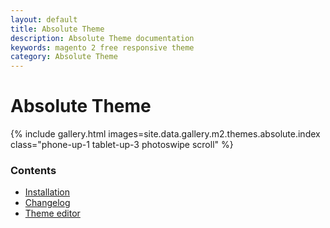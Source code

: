 ```yaml
---
layout: default
title: Absolute Theme
description: Absolute Theme documentation
keywords: magento 2 free responsive theme
category: Absolute Theme
---
```


# Absolute Theme

{% include gallery.html images=site.data.gallery.m2.themes.absolute.index class="phone-up-1 tablet-up-3 photoswipe scroll" %}

### Contents

 -  [Installation](installation/)
 -  [Changelog](changelog/)
 -  [Theme editor](theme-editor/)
